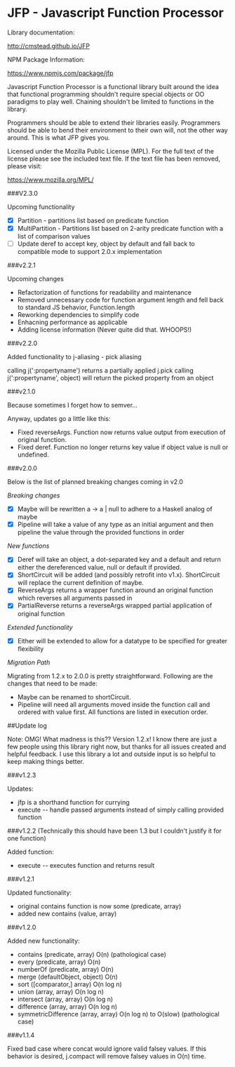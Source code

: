 JFP - Javascript Function Processor
===================================

Library documentation:

http://cmstead.github.io/JFP

NPM Package Information:

https://www.npmjs.com/package/jfp

Javascript Function Processor is a functional library built around the idea that functional
programming shouldn't require special objects or OO paradigms to play well. Chaining shouldn't
be limited to functions in the library.

Programmers should be able to extend their libraries easily. Programmers should be able
to bend their environment to their own will, not the other way around. This is what JFP gives you.

Licensed under the Mozilla Public License (MPL). For the full text of the license please see the included text file.
If the text file has been removed, please visit:

https://www.mozilla.org/MPL/

###V2.3.0

Upcoming functionality

- [x] Partition - partitions list based on predicate function
- [x] MultiPartition - Partitions list based on 2-arity predicate function with a list of comparison values
- [ ] Update deref to accept key, object by default and fall back to compatible mode to support 2.0.x implementation

###v2.2.1

Upcoming changes

- Refactorization of functions for readability and maintenance
- Removed unnecessary code for function argument length and fell back to standard JS behavior, Function.length
- Reworking dependencies to simplify code
- Enhacning performance as applicable
- Adding license information (Never quite did that. WHOOPS!)

###v2.2.0

Added functionality to j-aliasing - pick aliasing

calling j(':propertyname') returns a partially applied j.pick
calling j(':propertyname', object) will return the picked property from an object

###v2.1.0

Because sometimes I forget how to semver...

Anyway, updates go a little like this:

- Fixed reverseArgs. Function now returns value output from execution of original function.
- Fixed deref. Function no longer returns key value if object value is null or undefined.

###v2.0.0

Below is the list of planned breaking changes coming in v2.0

*Breaking changes*

- [x] Maybe will be rewritten  a -> a | null to adhere to a Haskell analog of maybe
- [x] Pipeline will take a value of any type as an initial argument and then pipeline the value through the provided functions in order

*New functions*

- [x] Deref will take an object, a dot-separated key and a default and return either the dereferenced value, null or default if provided.
- [x] ShortCircuit will be added (and possibly retrofit into v1.x). ShortCircuit will replace the current definition of maybe.
- [x] ReverseArgs returns a wrapper function around an original function which reverses all arguments passed in
- [x] PartialReverse returns a reverseArgs wrapped partial application of original function

*Extended functionality*

- [x] Either will be extended to allow for a datatype to be specified for greater flexibility

*Migration Path*

Migrating from 1.2.x to 2.0.0 is pretty straightforward. Following are the changes that need to be made:

- Maybe can be renamed to shortCircuit.
- Pipeline will need all arguments moved inside the function call and ordered with value first. All functions are listed in execution order.


##Update log

Note: OMG! What madness is this?? Version 1.2.x! I know there are just a few people using this library right now, but thanks for all issues created and helpful feedback. I use this library a lot and outside input is so helpful to keep making things better.

###v1.2.3

Updates:

- jfp is a shorthand function for currying
- execute -- handle passed arguments instead of simply calling provided function

###v1.2.2 (Technically this should have been 1.3 but I couldn't justify it for one function)

Added function:

- execute -- executes function and returns result

###v1.2.1

Updated functionality:

- original contains function is now some (predicate, array)
- added new contains (value, array)

###v1.2.0

Added new functionality:

- contains (predicate, array) O(n) (pathological case)
- every (predicate, array) O(n)
- numberOf (predicate, array) O(n)
- merge (defaultObject, object) O(n)
- sort ([comparator,] array) O(n log n)
- union (array, array) O(n log n)
- intersect (array, array) O(n log n)
- difference (array, array) O(n log n)
- symmetricDifference (array, array) O(n log n) to O(slow) (pathological case)

###v1.1.4

Fixed bad case where concat would ignore valid falsey values. If this behavior is desired, j.compact will remove falsey values in O(n) time.
